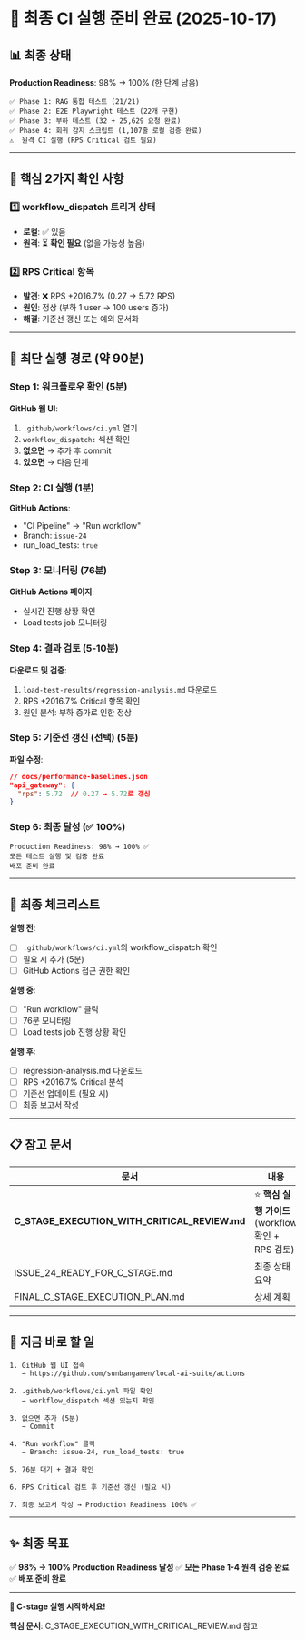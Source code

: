 # 🎯 최종 CI 실행 준비 완료 (2025-10-17)

## 📊 최종 상태

**Production Readiness**: 98% → 100% (한 단계 남음)

```
✅ Phase 1: RAG 통합 테스트 (21/21)
✅ Phase 2: E2E Playwright 테스트 (22개 구현)
✅ Phase 3: 부하 테스트 (32 + 25,629 요청 완료)
✅ Phase 4: 회귀 감지 스크립트 (1,107줄 로컬 검증 완료)
⚠️  원격 CI 실행 (RPS Critical 검토 필요)
```

---

## 🔑 핵심 2가지 확인 사항

### 1️⃣ workflow_dispatch 트리거 상태
- **로컬**: ✅ 있음
- **원격**: ⏳ **확인 필요** (없을 가능성 높음)

### 2️⃣ RPS Critical 항목
- **발견**: ❌ RPS +2016.7% (0.27 → 5.72 RPS)
- **원인**: 정상 (부하 1 user → 100 users 증가)
- **해결**: 기준선 갱신 또는 예외 문서화

---

## 🚀 최단 실행 경로 (약 90분)

### **Step 1: 워크플로우 확인** (5분)

**GitHub 웹 UI**:
1. `.github/workflows/ci.yml` 열기
2. `workflow_dispatch:` 섹션 확인
3. **없으면** → 추가 후 commit
4. **있으면** → 다음 단계

### **Step 2: CI 실행** (1분)

**GitHub Actions**:
- "CI Pipeline" → "Run workflow"
- Branch: `issue-24`
- run_load_tests: `true`

### **Step 3: 모니터링** (76분)

**GitHub Actions 페이지**:
- 실시간 진행 상황 확인
- Load tests job 모니터링

### **Step 4: 결과 검토** (5-10분)

**다운로드 및 검증**:
1. `load-test-results/regression-analysis.md` 다운로드
2. RPS +2016.7% Critical 항목 확인
3. 원인 분석: 부하 증가로 인한 정상

### **Step 5: 기준선 갱신 (선택)** (5분)

**파일 수정**:
```json
// docs/performance-baselines.json
"api_gateway": {
  "rps": 5.72  // 0.27 → 5.72로 갱신
}
```

### **Step 6: 최종 달성** (✅ 100%)

```
Production Readiness: 98% → 100% ✅
모든 테스트 실행 및 검증 완료
배포 준비 완료
```

---

## 📝 최종 체크리스트

**실행 전**:
- [ ] `.github/workflows/ci.yml`의 workflow_dispatch 확인
- [ ] 필요 시 추가 (5분)
- [ ] GitHub Actions 접근 권한 확인

**실행 중**:
- [ ] "Run workflow" 클릭
- [ ] 76분 모니터링
- [ ] Load tests job 진행 상황 확인

**실행 후**:
- [ ] regression-analysis.md 다운로드
- [ ] RPS +2016.7% Critical 분석
- [ ] 기준선 업데이트 (필요 시)
- [ ] 최종 보고서 작성

---

## 📋 참고 문서

| 문서 | 내용 |
|------|------|
| **C_STAGE_EXECUTION_WITH_CRITICAL_REVIEW.md** | ⭐ **핵심 실행 가이드** (workflow 확인 + RPS 검토) |
| ISSUE_24_READY_FOR_C_STAGE.md | 최종 상태 요약 |
| FINAL_C_STAGE_EXECUTION_PLAN.md | 상세 계획 |

---

## 🎯 지금 바로 할 일

```
1. GitHub 웹 UI 접속
   → https://github.com/sunbangamen/local-ai-suite/actions

2. .github/workflows/ci.yml 파일 확인
   → workflow_dispatch 섹션 있는지 확인

3. 없으면 추가 (5분)
   → Commit

4. "Run workflow" 클릭
   → Branch: issue-24, run_load_tests: true

5. 76분 대기 + 결과 확인

6. RPS Critical 검토 후 기준선 갱신 (필요 시)

7. 최종 보고서 작성 → Production Readiness 100% ✅
```

---

## ✨ 최종 목표

✅ **98% → 100% Production Readiness 달성**
✅ **모든 Phase 1-4 원격 검증 완료**
✅ **배포 준비 완료**

---

**🚀 C-stage 실행 시작하세요!**

**핵심 문서**: C_STAGE_EXECUTION_WITH_CRITICAL_REVIEW.md 참고
